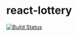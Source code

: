 # react-lottery
[![Build Status](https://www.travis-ci.org/lf7817/react-lottery.svg?branch=master)](https://www.travis-ci.org/lf7817/react-lottery)
